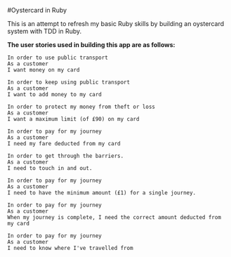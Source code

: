 #Oystercard in Ruby

This is an attempt to refresh my basic Ruby skills by building an oystercard system with TDD in Ruby.

**The user stories used in building this app are as follows:**
```
In order to use public transport
As a customer
I want money on my card
```
```
In order to keep using public transport
As a customer
I want to add money to my card
```
```
In order to protect my money from theft or loss
As a customer
I want a maximum limit (of £90) on my card
```
```
In order to pay for my journey
As a customer
I need my fare deducted from my card
```
```
In order to get through the barriers.
As a customer
I need to touch in and out.
```
```
In order to pay for my journey
As a customer
I need to have the minimum amount (£1) for a single journey.
```
```
In order to pay for my journey
As a customer
When my journey is complete, I need the correct amount deducted from my card
```
```
In order to pay for my journey
As a customer
I need to know where I've travelled from
```
